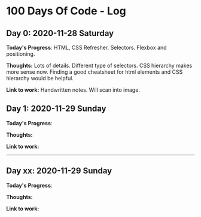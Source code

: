 # 100 Days Of Code - Log

## Day 0: 2020-11-28 Saturday

**Today's Progress**:
HTML, CSS Refresher. Selectors. Flexbox and positioning.

**Thoughts:**
Lots of details. Different type of selectors. CSS hierarchy makes
more sense now. Finding a good cheatsheet for html elements and
CSS hierarchy would be helpful.

**Link to work:**
Handwritten notes. Will scan into image.

## Day 1: 2020-11-29 Sunday

**Today's Progress**:

**Thoughts:**

**Link to work:**


---

## Day xx: 2020-11-29 Sunday

**Today's Progress**:

**Thoughts:**

**Link to work:**